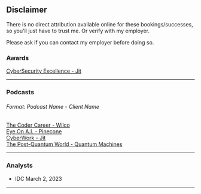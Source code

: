 ## Disclaimer

There is no direct attribution available online for these bookings/successes, so you'll just have to trust me. Or verify with my employer.

Please ask if you can contact my employer before doing so.

### Awards
[CyberSecurity Excellence - Jit](https://cybersecurity-excellence-awards.com/candidates/jit-2/)

---

### Podcasts
###### Format: Podcast Name - Client Name
[The Coder Career - Wilco](https://podcasts.apple.com/gb/podcast/61-on-freund-ceo-of-wilco/id1588358808?i=1000604922485)\
[Eye On A.I. - Pinecone](https://www.youtube.com/watch?v=FUgp4oaxj-M)\
[CyberWork - Jit](https://www.infosecinstitute.com/podcast/moving-from-shift-left-to-born-left/)\
[The Post-Quantum World - Quantum Machines](https://www.protiviti.com/us-en/podcast/quantum-error-correction-quantum-machines)

---

### Analysts
 - IDC March 2, 2023

---
